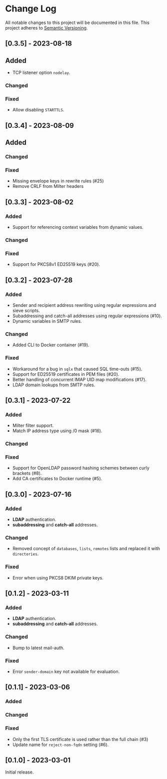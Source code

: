 # Change Log

All notable changes to this project will be documented in this file. This project adheres to [Semantic Versioning](http://semver.org/).

## [0.3.5] - 2023-08-18

## Added
- TCP listener option `nodelay`.
 
### Changed
 
### Fixed
- Allow disabling `STARTTLS`.

## [0.3.4] - 2023-08-09

## Added
 
### Changed
 
### Fixed
- Missing envelope keys in rewrite rules (#25) 
- Remove CRLF from Milter headers

## [0.3.3] - 2023-08-02

### Added
- Support for referencing context variables from dynamic values.
 
### Changed
 
### Fixed
- Support for PKCS8v1 ED25519 keys (#20).

## [0.3.2] - 2023-07-28

### Added
- Sender and recipient address rewriting using regular expressions and sieve scripts.
- Subaddressing and catch-all addresses using regular expressions (#10).
- Dynamic variables in SMTP rules.
 
### Changed
- Added CLI to Docker container (#19).
 
### Fixed
- Workaround for a bug in `sqlx` that caused SQL time-outs (#15).
- Support for ED25519 certificates in PEM files (#20). 
- Better handling of concurrent IMAP UID map modifications (#17).
- LDAP domain lookups from SMTP rules.

## [0.3.1] - 2023-07-22

### Added
- Milter filter support.
- Match IP address type using /0 mask (#16).
 
### Changed
 
### Fixed
- Support for OpenLDAP password hashing schemes between curly brackets (#8). 
- Add CA certificates to Docker runtime (#5).

## [0.3.0] - 2023-07-16

### Added
- **LDAP** authentication.
- **subaddressing** and **catch-all** addresses.

### Changed
- Removed concept of `databases`, `lists`, `remotes` lists and replaced it with `directories`.
 
### Fixed
- Error when using PKCS8 DKIM private keys.


## [0.1.2] - 2023-03-11

### Added
- **LDAP** authentication.
- **subaddressing** and **catch-all** addresses.

### Changed
- Bump to latest mail-auth.
 
### Fixed
- Error `sender-domain` key not available for evaluation.

## [0.1.1] - 2023-03-06

### Added

### Changed
 
### Fixed
- Only the first TLS certificate is used rather than the full chain (#3)
- Update name for `reject-non-fqdn` setting (#6).

## [0.1.0] - 2023-03-01

Initial release.

